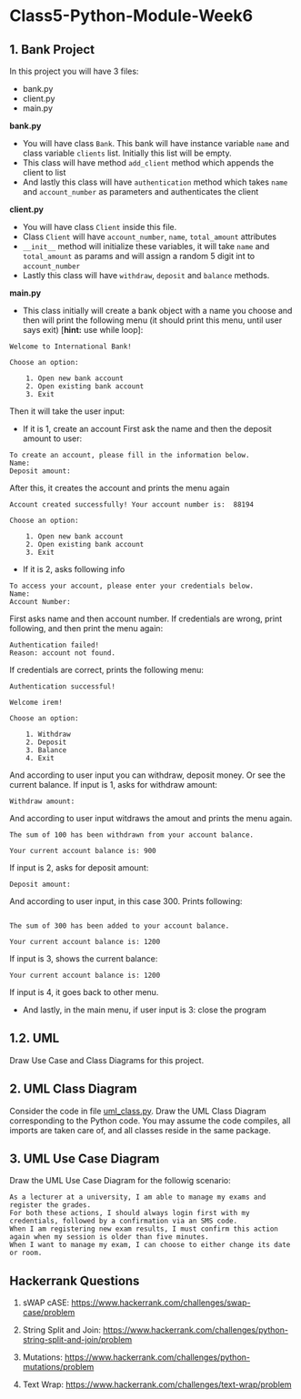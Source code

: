 # Class5-Python-Module-Week6

## 1. Bank Project

In this project you will have 3 files:

- bank.py
- client.py
- main.py

**bank.py**

- You will have class `Bank`. This bank will have instance variable `name` and class variable `clients` list. Initially this list will be empty.
- This class will have method `add_client` method which appends the client to list
- And lastly this class will have `authentication` method which takes `name` and `account_number` as parameters and authenticates the client

**client.py**
- You will have class `Client` inside this file.
- Class `Client` will have `account_number`, `name`, `total_amount` attributes
- `__init__` method will initialize these variables, it will take `name` and `total_amount` as params and will assign a random 5 digit int to `account_number`
- Lastly this class will have `withdraw`, `deposit` and `balance` methods.

**main.py**
- This class initially will create a bank object with a name you choose and then will print the following menu (it should print this menu, until user says exit) [**hint:** use while loop]:
```
Welcome to International Bank!

Choose an option:

    1. Open new bank account
    2. Open existing bank account
    3. Exit
```
Then it will take the user input: 
- If it is 1, create an account
First ask the name and then the deposit amount to user:
```
To create an account, please fill in the information below.
Name: 
Deposit amount: 
```
After this, it creates the account and prints the menu again
```
Account created successfully! Your account number is:  88194

Choose an option:

    1. Open new bank account
    2. Open existing bank account
    3. Exit
```
- If it is 2, asks following info
```
To access your account, please enter your credentials below.
Name:
Account Number:
```
First asks name and then account number. 
If credentials are wrong, print following, and then print the menu again:
```
Authentication failed!
Reason: account not found.
```
If credentials are correct, prints the following menu:
```
Authentication successful!

Welcome irem!

Choose an option:

    1. Withdraw
    2. Deposit
    3. Balance
    4. Exit
```
And according to user input you can withdraw, deposit money. Or see the current balance. 
If input is 1, asks for withdraw amount:
```
Withdraw amount:
```
And according to user input witdraws the amout and prints the menu again.
```
The sum of 100 has been withdrawn from your account balance.

Your current account balance is: 900
```
If input is 2, asks for deposit amount:
```
Deposit amount:
```
And according to user input, in this case 300. Prints following:
```

The sum of 300 has been added to your account balance.

Your current account balance is: 1200
```

If input is 3, shows the current balance:

```
Your current account balance is: 1200

```
If input is 4, it goes back to other menu.

- And lastly, in the main menu, if user input is 3: close the program

## 1.2. UML

Draw Use Case and Class Diagrams for this project.

## 2. UML Class Diagram 

Consider the code in file [uml_class.py](https://drive.google.com/file/d/15NyCCB97LNMbXTQ71u0fVCYUXwfkSPfZ/view?usp=sharing). Draw the UML Class Diagram corresponding to the Python code. You may assume the code compiles, all imports are taken care of, and all classes reside in the same package.

## 3. UML Use Case Diagram

Draw the UML Use Case Diagram for the followig scenario:

```
As a lecturer at a university, I am able to manage my exams and register the grades. 
For both these actions, I should always login first with my credentials, followed by a confirmation via an SMS code. 
When I am registering new exam results, I must confirm this action again when my session is older than five minutes. 
When I want to manage my exam, I can choose to either change its date or room.
```

## Hackerrank Questions

1. sWAP cASE: https://www.hackerrank.com/challenges/swap-case/problem

2. String Split and Join: https://www.hackerrank.com/challenges/python-string-split-and-join/problem

3. Mutations: https://www.hackerrank.com/challenges/python-mutations/problem

4. Text Wrap: https://www.hackerrank.com/challenges/text-wrap/problem
